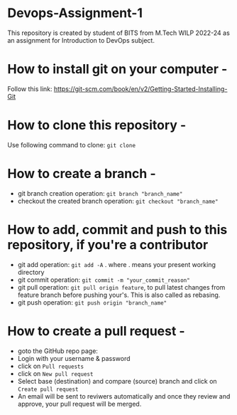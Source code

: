 # Devops-Assignment-1
This repository is created by student of BITS from M.Tech WILP 2022-24 as an assignment for Introduction to DevOps subject.

# How to install git on your computer -
Follow this link: https://git-scm.com/book/en/v2/Getting-Started-Installing-Git

# How to clone this repository -
Use following command to clone: `git clone`

# How to create a branch -
- git branch creation operation: `git branch "branch_name"`
- checkout the created branch operation: `git checkout "branch_name"`

# How to add, commit and push to this repository, if you're a contributor
- git add operation: `git add -A` . where . means your present working directory
- git commit operation: `git commit -m "your_commit_reason"`
- git pull operation: `git pull origin feature`, to pull latest changes from feature branch before pushing your's. This is also called as rebasing.
- git push operation: `git push origin "branch_name"`

# How to create a pull request -
- goto the GitHub repo page: 
- Login with your username & password
- click on `Pull requests`
- click on `New pull request`
- Select base (destination) and compare (source) branch and click on `Create pull request`
- An email will be sent to reviwers automatically and once they review and approve, your pull request will be merged.
